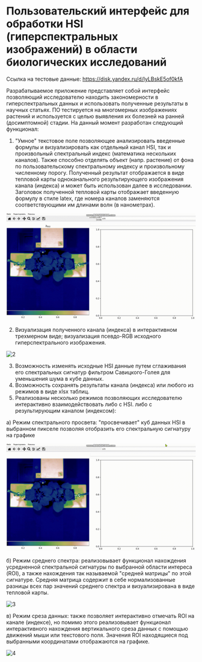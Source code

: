 # Пользовательский интерфейс для обработки HSI (гиперспектральных изображений) в области биологических исследований

Ссылка на тестовые данные: https://disk.yandex.ru/d/lyLBskE5of0kfA

Разрабатываемое приложение представляет собой интерфейс позволяющий исследователю находить закономерности в гиперспектральных данных и использовать полученные результаты в научных статьях. ПО тестируется на многомерных изображениях растений и используется с целью выявления их болезней на ранней (досимптомной) стадии. На данный момент разработан следующий функционал:

1. "Умное" текстовое поле позволяющее анализировать введенные формулы и визуализировать как отдельный канал HSI, так и произвольный спектральный индекс (математика нескольких каналов). Также способно отделять объект (напр. растение) от фона по пользовательскому спектральному индексу и произвольному численному порогу. Полученный результат отображается в виде тепловой карты одноканального результирующего изображения канала (индекса) и может быть использован далее в исследовании. Заголовок полученной тепловой карты отображает введенную формулу в стиле latex, где номера каналов заменяются соответствующими им длинами волн (в нанометрах).

![1](demo/channel_demo.gif)

2. Визуализация полученного канала (индекса) в интерактивном трехмерном виде; визуализация псевдо-RGB исходного гиперспектрального изображения.

![2](demo/2.gif)

3. Возможность изменять исходные HSI данные путем сглаживания его спектральных сигнатур фильтром Савицкого-Голея для уменьшения шума в кубе данных.
4. Возможность сохранять результаты канала (индекса) или любого из режимов в виде xlsx таблиц.
5. Реализованы несколько режимов позволяющих исследователю интерактивно взаимодействовать либо с HSI. либо с результирующим каналом (индексом):

  а) Режим спектрального просвета: "просвечивает" куб данных HSI в выбранном пикселе позволяя отобразить его спектральную сигнатуру на графике
  
  ![2](demo/lumen_demo.gif)

  б) Режим среднего спектра: реализовывает функционал нахождения усредненной спектральной сигнатуры по выбранной области интереса (ROI), а также нахождения так называемой "средней матрицы" по этой сигнатуре. Средняя матрица содержит в себе нормализованные разницы всех пар значений среднего спектра и визуализирована в виде тепловой карты.
  
![3](demo/ms_demo.gif)

  в) Режим среза данных: также позволяет интерактивно отмечать ROI на канале (индексе), но помимо этого реализовывает функционал интерактивного нахождения вертикального среза данных с помощью движений мыши или текстового поля. Значения ROI находящиеся под выбранными координатами отображаются на графике. 
  
![4](demo/limslice_demo.gif)

